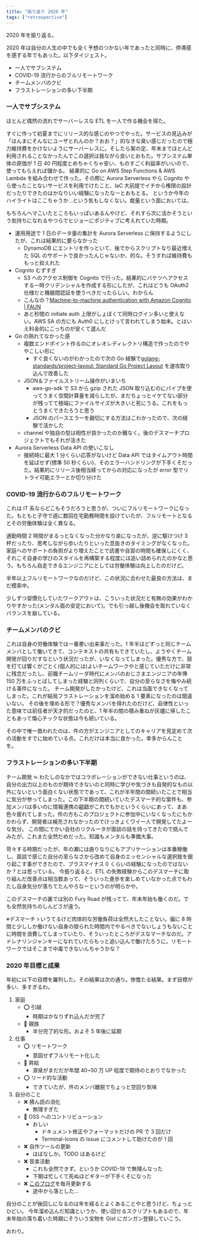 ```yaml
---
title: "振り返り 2020 年"
tags: ["retrospective"]
---
```


2020 年を振り返る。

2020 年は自分の人生の中でも全く予想のつかない年であったと同時に、停滞感を感ずる年でもあった。以下ダイジェスト。

- 一人でサブシステム
- COVID-19 流行からのフルリモートワーク
- チームメンバのクビ
- フラストレーションの多い下半期

### 一人でサブシステム

ほとんど偶然の流れでサーバーレスな ETL を一人で作る機会を得た。

すぐに作って初夏までにリリース的な感じのやつでやった。サービスの見込みが「ほんまにそんなにユーザとれんのか？おお？」的なきな臭い感じだったので極力維持費をかけないようにサーバーレスに。そしたら案の定、年末までほとんど利用されることなかったんでこの選択は我ながら良いとおもた。サブシステム単体の原価が 1 日 40 円程度とめちゃくちゃ安い、ものすごく利益率がいいので、使ってもらえれば儲かる。
結果的に Go on AWS Step Functions & AWS Lambda を組み合わせて作った。その際に Aurora Serverless やら Cognito やら使ったことないサービスを利用でけたこと、IaC 大前提でイチから権限の設計だったりできたのはかなりいい経験になったなーとおもとる。
というか今年のハイライトはここちゃうか...という気もしなくない。裁量という面においては。

もちろんヘマこいたところもいっぱいあるんやけど、それすら次に活かそうという気持ちになれるやつらでヒジョーにポジティブに考えれていた時期。

- 運用用途で 1 日のデータ量の集計を Aurora Serverless に保持するようにしたが、これは結果的に要らなかった
  - DynamoDB にエントリを作っといて、後でからスクリプトなり最近増えた SQL のサポートで良かったんじゃないか、的な。そうすれば維持費ももっと抑えれた
- Cognito むずすぎ
  - S3 へのアクセス制御を Cognito で行った。結果的にバケツへアクセスする一時クリデンシャルを作成する形にしたが、これはどうも OAuth2 仕様だと機器間認証を使うべきだったらしい。わからん
  - こんなの？[Machine-to-machine authentication with Amazon Cognito | FAUN](https://medium.com/faun/setting-up-a-machine-to-machine-authentication-system-with-amazon-cognito-4c8e2de41c2e)
  - あと秒間の initiate auth 上限がしょぼくて同時ログイン多いと使えない。AWS SA の方にも Auth0 にしとけって言われてしまう始末。とはいえ料金的にこっちのが安くて選んだ
- Go の熟れてなかった感
  - 複数エンドポイント作るのにオレオレディレクトリ構造で作ったのでややこしい形に
    - すぐ良くないのがわかったので次の Go 経験で[golang-standards/project-layout: Standard Go Project Layout](https://github.com/golang-standards/project-layout) を速攻取り込んで改善した
  - JSON＆ファイルストリーム操作がいまいち
    - aws-go-sdk で S3 から gzip された JSON 取り込むのにパイプを使ってうまく空間計算量を減らしたが、まだちょっとイケてない部分が残ってて極端にファイルサイズが大きいと死にうる。これをもっとうまくできたろうと思う
    - JSON のパースエラーを親切にする方法はこわかったので、次の経験で活かした
  - channel や独自の型は相性が良かったのか難なく。後のデスマーチプロジェクトでもそれが活きた
- Aurora Serverless Data API の使いこなし
  - 接続時に最大 1 分くらい応答がないけど Data API ではタイムアウト時間を延ばせず(標準 50 秒くらい)、そのエラーハンドリングが下手くそだった。結果的にリリース後相当経ってからの対応になったが error 型でリトライ可能エラーとか切り分けた

### COVID-19 流行からのフルリモートワーク

これは IT 系ならどこもそうだろうと思うが、ついにフルリモートワークになった。もともと子守で週に数回在宅勤務時間を設けていたが、フルリモートとなるとその労働体験は全く異なる。

通勤時間 2 時間がまるっとなくなった分かなり楽になったが、逆に駆けつけ 3 杯だったり、思考しながら歩いたりといった息抜きのタイミングがなくなった。家庭へのサポートの負担がより増えたことで読書や自習の時間も確保しにくく、それこそ自身の学びのスタイルを再構築する程度には追い詰められたのかなと思う。もちろん自走できるエンジニアにとしては労働体験は向上したのだけど。

半年以上フルリモートワークなのだけど、この状況に合わせた最良の方法は、まだ模索中。

少しずつ習慣化していたワークアウトは、こういった状況だと有無の効果がわかりやすかった(メンタル面の安定において)。でも引っ越し後機会を取れていなくバランスを崩している。

### チームメンバのクビ

これは自身の労働体験では一番悪い出来事だった。1 年半ほどずっと同じチームメンバとして働いてきて、コンテキストの共有もできていたし、ようやくチーム開発が回りだすなという状況だったが、いなくなってしまった。優秀な方で、鼓を打てば響くがごとく(個人的には)よいチームワークやと感じていただけに非常に残念だったし、前職チームリーダ時代にメンバのおじさまエンジニアの年俸 150 万をふっとばしてしまった経験と同列くらいで、自分の至らなさを悔やみ続ける事件になった。
チーム開発がしたかったけど、これは当面できなくなってしまった。これが結局フラストレーションを溜め始める 1 要素になったのは間違いない。
その後を埋める形で？優秀なメンバを得れたのだけど、自律性といった意味では前任者が天才的だったのと、1 年半の間の積み重ねが灰燼に帰したこともあって傷心チックな状態は今も続いている。

その中で唯一救われたのは、件の方がエンジニアとしてのキャリアを見定めて次の活動をすでに始めている点。これだけは本当に良かった。幸多からんことを。

### フラストレーションの多い下半期

チーム開発 ≒ わたしのなかではコラボレーションができない仕事というのは、自分の出力以上のものが期待できないのと同時に学びや気づきも自発的なもの以外にないという面白くない状態でであって、これが半年間の間続いたことで相当に気分が参ってしまった。この下半期の間続いていたデスマーチ的な案件も、参加メンバは多いのに情報連携の齟齬がこれでもかというくらいにあって、まあ色々疲れてしまった。件の方もこのプロジェクトに参加中にいなくなったにもかかわらず、開発者は補充されなかったのでけっきょくワイ一人で開発してたよーな気分。
この間にでかい会社のリクルータが面談の話を持ってきたので挑んでみたが、これまた全然だめだった。知識もメンタルも準備大事。

苛々する時期だったが、年の瀬には曲りなりにもアプリケーションは本番稼働し、面談で感じた自分の至らなさから改めて自身のエッセンシャルな選択肢を掘り起こす事ができたので、プラスマイナス 0 くらいの経験になったのではないか？とは思っている。
今振り返ると、ETL の失敗経験からこのデスマーチに取り組んだ改善点は相当数あって、そういった進歩を楽しめていなかった点でもわたし自身気分が落ちてたんやろなーというのが明らかや。

このデスマーチの裏では別の Fury Road が残ってて、年末年始も働くのだ。でも全然気持ちのしんどさが違う。

※デスマーチゝいうてるけど肉体的な労働負荷は全然大したことない。偏に 8 時間と少ししか働けない自身の限られた時間内でやるべきでないしょうもないことに時間を浪費してしまっていたり、そういったところがデスなマーチなのだ。アドレナリンジャンキーになれていたらもっと追い込んで働けたろうに。リモートワークではそこまで中毒できないんちゃうかな？

### 2020 年目標と成果

年初に以下の目標を羅列した。その結果は次の通り。惨憺たる結果。まず目標が多い、多すぎるわ。

1. 家庭
   - ⭕️ 引越
     - 時期はかなりずれ込んだが完了
   - 🔺 親族
     - 半分完了的な形。およそ 5 年後に延期
2. 仕事
   - ⭕️ リモートワーク
     - 意図せずフルリモート化した
   - 🔺 昇給
     - 源泉がまだだが年間 40~50 万 UP 程度で期待のとおりでなかった
   - ⭕️ リード的な活動
     - できていたが、件のメンバ離脱でちょっと空回り気味
3. 自分のこと
   - ❌ 積ん読の消化
     - 無理すぎた
   - 🔺 OSS へのコントリビューション
     - おしい
       - ドキュメント修正やフォーマットだけの PR で 3 回だけ
       - Terminal-Icons の Issue にコメントして助けたのが 1 回
   - ❌ 自作ツールの更新
     - ほぼなしか。TODO はあるけど
   - ❌ 音楽活動
     - これも全然できず。というか COVID-19 で無理んなった
     - 下期は忙しくて死ぬほどギターが下手くそになった
   - ❌ [このブログ](https://krymtkts.github.io/)を毎月更新する
     - 途中から落とした...

自分のことが後回しになるのは年を経るとよくあることやと思うけど、ちょっとひどい。
今年溜め込んだ知識というか、使い回せるスクリプトもあるので、年末年始の落ち着いた時期にそういう宝物を Gist にガンガン登録していこう。

おわり。
